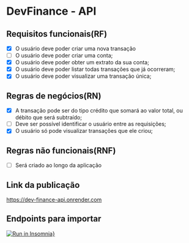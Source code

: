 # DevFinance - API

## Requisitos funcionais(RF)

- [x] O usuário deve poder criar uma nova transação
- [ ] O usuário deve poder criar uma conta;
- [x] O usuário deve poder obter um extrato da sua conta;
- [x] O usuário deve poder listar todas transações que já ocorreram;
- [x] O usuário deve poder visualizar uma transação única;

## Regras de negócios(RN)

- [x] A transação pode ser do tipo crédito que somará ao valor total, ou débito que será subtraído;
- [ ] Deve ser possível identificar o usuário entre as requisições;
- [x] O usuário só pode visualizar transações que ele criou;

## Regras não funcionais(RNF)

- [ ] Será criado ao longo da aplicação


## Link da publicação
https://dev-finance-api.onrender.com


## Endpoints para importar
[![Run in Insomnia}](https://insomnia.rest/images/run.svg)](https://insomnia.rest/run/?label=dev-finance-api&uri=https%3A%2F%2Fgist.githubusercontent.com%2FVictorMello1993%2Fea9d5abff8e51e3f07f55f3bc7a954ce%2Fraw%2F7f44940b3cba905c210f7de695ac034d710606c3%2FInsomnia_2023-02-19.json)
